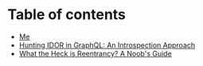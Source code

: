 # Table of contents

* [Me](README.md)
* [Hunting IDOR in GraphQL: An Introspection Approach](../src/content/blog/hunting-idor-in-graphql-an-introspection-approach.md)
* [What the Heck is Reentrancy? A Noob's Guide](what-the-heck-is-reentrancy-a-noobs-guide.md)
